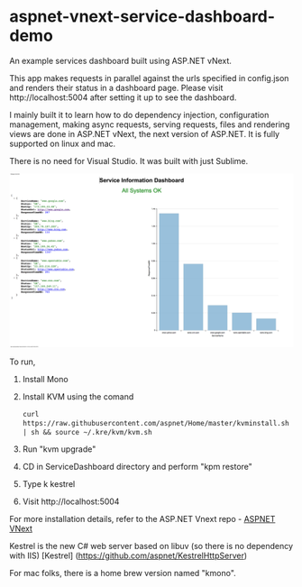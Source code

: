 aspnet-vnext-service-dashboard-demo
===================================

An example services dashboard built using ASP.NET vNext.


This app makes requests in parallel against the urls specified in config.json and renders their status in a dashboard page. Please visit http://localhost:5004 after setting it up to see the dashboard.

I mainly built it to learn how to do dependency injection, configuration management, making async requests, serving requests, files and rendering views are done in ASP.NET vNext, the next version of ASP.NET. It is fully supported on linux and mac. 

There is no need for Visual Studio. It was built with just Sublime.

![Service Status Dashboard](https://github.com/govin/aspnet-vnext-service-dashboard-demo/blob/master/Service%20Information%20Dashboard.png "Service-Status")

To run,

1. Install Mono

2. Install KVM using the comand

	```
	curl https://raw.githubusercontent.com/aspnet/Home/master/kvminstall.sh | sh && source ~/.kre/kvm/kvm.sh
	```

3. Run "kvm upgrade"

3. CD in ServiceDashboard directory and perform "kpm restore"

4. Type k kestrel

5. Visit http://localhost:5004

For more installation details, refer to the ASP.NET Vnext repo - [ASPNET VNext](https://github.com/aspnet/home)

Kestrel is the new C# web server based on libuv (so there is no dependency with IIS) [Kestrel] (https://github.com/aspnet/KestrelHttpServer)

For mac folks, there is a home brew version named "kmono".




